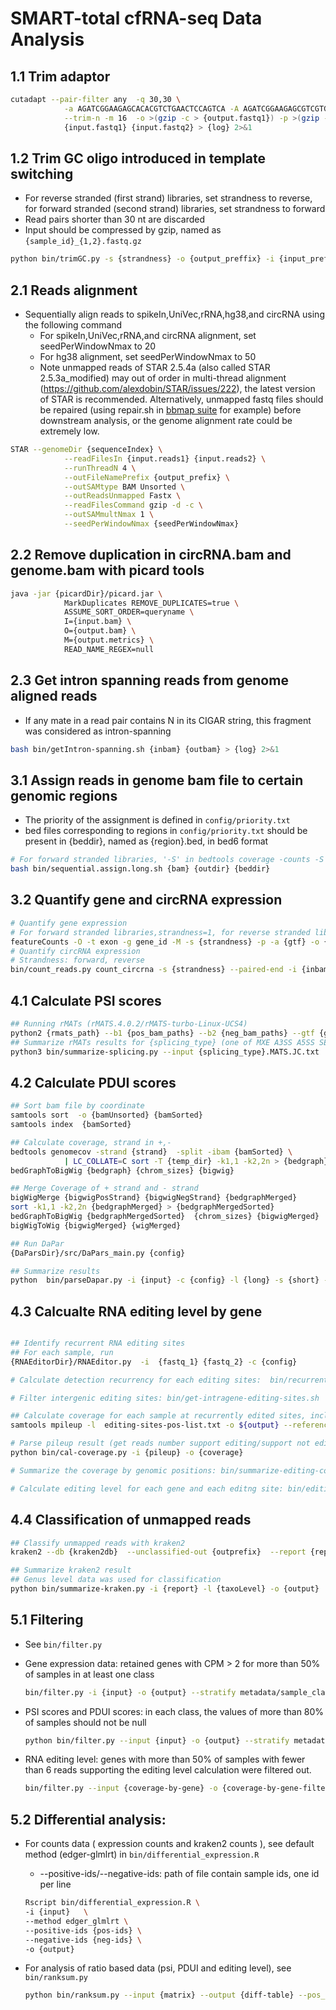 # SMART-total cfRNA-seq Data Analysis
## 1.1 Trim adaptor 
```bash
cutadapt --pair-filter any  -q 30,30 \
            -a AGATCGGAAGAGCACACGTCTGAACTCCAGTCA -A AGATCGGAAGAGCGTCGTGTAGGGAAAGAGTGT \
            --trim-n -m 16  -o >(gzip -c > {output.fastq1}) -p >(gzip -c > {output.fastq2}) \
            {input.fastq1} {input.fastq2} > {log} 2>&1
```
## 1.2 Trim GC oligo introduced in template switching
- For reverse stranded (first strand) libraries, set strandness to reverse, for forward stranded (second strand) libraries, set strandness to forward
- Read pairs shorter than 30 nt are discarded
- Input should be compressed by gzip, named as `{sample_id}_{1,2}.fastq.gz`
```bash
python bin/trimGC.py -s {strandness} -o {output_preffix} -i {input_preffix} > {log} 2>&1
```

## 2.1 Reads alignment
- Sequentially align reads to spikeIn,UniVec,rRNA,hg38,and circRNA using the following command
  - For spikeIn,UniVec,rRNA,and circRNA alignment, set seedPerWindowNmax to 20
  - For hg38 alignment, set seedPerWindowNmax to 50
  - Note unmapped reads of STAR 2.5.4a (also called STAR 2.5.3a\_modified) may out of order in multi-thread alignment (https://github.com/alexdobin/STAR/issues/222), the latest version of STAR is recommended. Alternatively, unmapped fastq files should be repaired (using repair.sh in [bbmap suite](https://jgi.doe.gov/data-and-tools/bbtools/bb-tools-user-guide/repair-guide/) for example) before downstream analysis, or the genome alignment rate could be extremely low.
```bash
STAR --genomeDir {sequenceIndex} \
            --readFilesIn {input.reads1} {input.reads2} \
            --runThreadN 4 \
            --outFileNamePrefix {output_prefix} \
            --outSAMtype BAM Unsorted \
            --outReadsUnmapped Fastx \
            --readFilesCommand gzip -d -c \
            --outSAMmultNmax 1 \
            --seedPerWindowNmax {seedPerWindowNmax}
```

## 2.2 Remove duplication in circRNA.bam and genome.bam with picard tools
```bash
java -jar {picardDir}/picard.jar \
            MarkDuplicates REMOVE_DUPLICATES=true \
            ASSUME_SORT_ORDER=queryname \
            I={input.bam} \
            O={output.bam} \
            M={output.metrics} \
            READ_NAME_REGEX=null
```

## 2.3 Get intron spanning reads from genome aligned reads
- If any mate in a read pair contains N in its CIGAR string, this fragment was considered as intron-spanning
```bash
bash bin/getIntron-spanning.sh {inbam} {outbam} > {log} 2>&1
```

## 3.1 Assign reads in genome bam file to certain genomic regions
- The priority of the assignment is defined in `config/priority.txt`
- bed files corresponding to regions in `config/priority.txt` should be present in {beddir}, named as {region}.bed, in bed6 format
```bash
# For forward stranded libraries, '-S' in bedtools coverage -counts -S -sorted -a - -b ${beddir}/${region}.bed should be replaced by '-s'
bash bin/sequential.assign.long.sh {bam} {outdir} {beddir}
```

## 3.2 Quantify gene and circRNA expression
```bash
# Quantify gene expression
# For forward stranded libraries,strandness=1, for reverse stranded libraries, strandness=2 
featureCounts -O -t exon -g gene_id -M -s {strandness} -p -a {gtf} -o {counts} {bam} > {log}
# Quantify circRNA expression
# Strandness: forward, reverse
bin/count_reads.py count_circrna -s {strandness} --paired-end -i {inbam} -o {output}
```

## 4.1 Calculate PSI scores
```bash
## Running rMATs (rMATS.4.0.2/rMATS-turbo-Linux-UCS4)
python2 {rmats_path} --b1 {pos_bam_paths} --b2 {neg_bam_paths} --gtf {gtfFile} --od {outdir} -t paired --readLength 150
## Summarize rMATs results for {splicing_type} (one of MXE A3SS A5SS SE RI)
python3 bin/summarize-splicing.py --input {splicing_type}.MATS.JC.txt  --outdir outdir --type {splicing_type} --method JC  --pos pos_ids.txt  --neg  neg_ids.txt
```

## 4.2 Calculate PDUI scores
```bash
## Sort bam file by coordinate
samtools sort  -o {bamUnsorted} {bamSorted}
samtools index  {bamSorted}

## Calculate coverage, strand in +,-
bedtools genomecov -strand {strand}  -split -ibam {bamSorted} \
            | LC_COLLATE=C sort -T {temp_dir} -k1,1 -k2,2n > {bedgraph}
bedGraphToBigWig {bedgraph} {chrom_sizes} {bigwig}

## Merge Coverage of + strand and - strand
bigWigMerge {bigwigPosStrand} {bigwigNegStrand} {bedgraphMerged}
sort -k1,1 -k2,2n {bedgraphMerged} > {bedgraphMergedSorted}
bedGraphToBigWig {bedgraphMergedSorted}  {chrom_sizes} {bigwigMerged}
bigWigToWig {bigwigMerged} {wigMerged}

## Run DaPar
{DaParsDir}/src/DaPars_main.py {config}

## Summarize results
python  bin/parseDapar.py -i {input} -c {config} -l {long} -s {short} -p {PDUI}

```

## 4.3 Calcualte RNA editing level by gene
```bash

## Identify recurrent RNA editing sites
## For each sample, run
{RNAEditorDir}/RNAEditor.py  -i  {fastq_1} {fastq_2} -c {config}

# Calculate detection recurrency for each editing sites:  bin/recurrent-editing.py

# Filter intergenic editing sites: bin/get-intragene-editing-sites.sh

## Calculate coverage for each sample at recurrently edited sites, include samples which no editing events were reported by RNAEditor
samtools mpileup -l  editing-sites-pos-list.txt -o ${output} --reference ${ref} ${bam}

# Parse pileup result (get reads number support editing/support not editing)
python bin/cal-coverage.py -i {pileup} -o {coverage}

# Summarize the coverage by genomic positions: bin/summarize-editing-coverage.py

# Calculate editing level for each gene and each editng site: bin/editing-level.py 
```

## 4.4 Classification of unmapped reads
```bash
## Classify unmapped reads with kraken2
kraken2 --db {kraken2db}  --unclassified-out {outprefix}  --report {report} --paired --use-names {unmapped_1} {unmapped_2}

## Summarize kraken2 result
## Genus level data was used for classification 
python bin/summarize-kraken.py -i {report} -l {taxoLevel} -o {output}

```
## 5.1 Filtering
- See `bin/filter.py`

- Gene expression data: retained genes with CPM > 2 for more than 50% of samples in at least one class

  ```bash
  bin/filter.py -i {input} -o {output} --stratify metadata/sample_classes.txt --proportion 0.5 --stratify_key label --threshold 2 --pass_gene_ids  {detected_gene} --method by_value
  ```

- PSI scores and PDUI scores: in each class, the values of more than 80% of samples should not be null

  ```bash
  python bin/filter.py --input {input} -o {output} --stratify metadata/sample_classes.txt --stratify_key label --collapse intersection --pass_gene_ids passed-ids.txt --proportion 0.8 --method by_na
  ```

- RNA editing level: genes with more than 50% of samples with fewer than 6
  reads supporting the editing level calculation were filtered out.
  
  ```bash
  bin/filter.py --input {coverage-by-gene} -o {coverage-by-gene-filtered} --stratify metadata/sample_classes.txt --stratify_key label --collapse intersection --pass_gene_ids {gene-passed-filter} --threshold 6 --proportion 0.5 --method by_value
  ```

## 5.2 Differential analysis:
- For counts data ( expression counts and kraken2 counts ), see default method (edger-glmlrt) in `bin/differential_expression.R`

  - --positive-ids/--negative-ids: path of file contain sample ids, one id per line

  ```bash
  Rscript bin/differential_expression.R \
  -i {input}   \
  --method edger_glmlrt \
  --positive-ids {pos-ids} \
  --negative-ids {neg-ids} \
  -o {output}
  ```

- For analysis of ratio based data (psi, PDUI and editing level), see `bin/ranksum.py`

  ```bash
  python bin/ranksum.py --input {matrix} --output {diff-table} --pos_ids {pos-ids} --neg_ids {neg-ids} 
  ```

  


